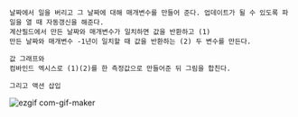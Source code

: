 ```
날짜에서 일을 버리고 그 날짜에 대해 매개변수를 만들어 준다. 업데이트가 될 수 있도록 파일을 열 때 자동갱신을 해준다.
계산필드에서 만든 날짜와 매개변수가 일치하면 값을 반환하고 (1)
만든 날짜와 매개변수 -1년이 일치할 때 값을 반환하는 (2) 두 변수를 만든다.

값 그래프와
컴바인드 엑시스로 (1)(2)를 한 측정값으로 만들어준 뒤 그림을 합친다.

그리고 액션 삽입

```
![ezgif com-gif-maker](https://user-images.githubusercontent.com/34879309/88508360-932a3c80-d019-11ea-8859-b6e143d010c8.gif)
